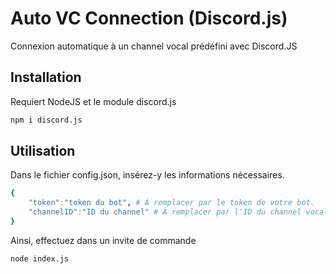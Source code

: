 # Auto VC Connection (Discord.js)

Connexion automatique à un channel vocal prédéfini avec Discord.JS 

## Installation

Requiert NodeJS et le module discord.js
```bash
npm i discord.js
```

## Utilisation

Dans le fichier config.json, insérez-y les informations nécessaires.
```yaml
{
    "token":"token du bot", # À remplacer par le token de votre bot.
    "channelID":"ID du channel" # À remplacer par l'ID du channel vocal.
}
```
Ainsi, effectuez dans un invite de commande
```cmd
node index.js
```

